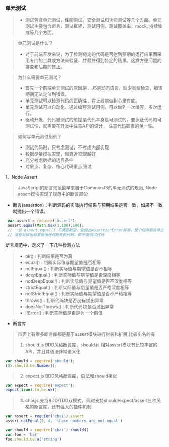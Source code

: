 ### 单元测试
>- 测试包含单元测试，性能测试，安全测试和功能测试等几个方面。单元测试主要包含断言，测试框架，测试用例，测试覆盖率，mock, 持续集成等几个方面。

>单元测试是什么？
>- 对于前端开发来说，为了检测特定的代码是否达到预期的运行结果而采用专门的工具或方法来验证，并最终得到特定的结果。这样方便问题的排查和后期的修正。

>为什么需要单元测试？
>- 首先一个前端单元测试的原因是，JS是动态语言，缺少类型检查，编译期间无法定位到错误。
>- 单元测试可以检测代码的正确性，在上线前做到心里有底。
>- 单元测试可以自动化，通过编写测试用例，可以做到一次编写，多次运行。
>- 驱动开发，代码被测试的前提是代码本身是可测试的，要保证代码的可测试性，就需要在开发中注意API的设计， 注意代码职责的单一性。

>如何写单元测试用例？
>- 测试代码时，只考虑测试，不考虑内部实现
>- 数据尽量模拟实现，越靠近实现越好
>- 充分考虑数据的边界条件
>- 对重点、复杂、核心代码重点测试

1、Node Assert
>JavaScript的断言规范最早来自于CommonJS的单元测试的规范, Node assert模块实现了规范中的断言部分
- 断言(assertion)：判断源码的实际执行结果与预期结果是否一致，如果不一致就抛出一个错误。
```js {.line-numbers}
 var assert = require('assert');
 assert.equal(Math.max(1,100),100);
 // 一旦 assert.equal() 不满足期望，会抛出AssertionError异常，整个程序都会停止执行
 // 没有对输出结果做出任何断言的代码，都不是测试代码
```
断言规范中，定义了一下几种检测方法 
>- ok() : 判断结果是否为真
>- equal() : 判断实际值与期望值是否相等
>- notEqual() : 判断实际值与期望值是否不相等
>- deepEqual() : 判断实际值与期望值是否深度相等
>- notDeepEqual() : 判断实际值与期望值是否不深度相等
>- strictEqual() : 判断实际值与期望值是否严格深度相等
>- notStrictEqual() : 判断实际值与期望值是否不严格相等
>- throws() : 判断代码块是否没有抛出异常
>- doesNotThrows() : 判断代码块是否抛出异常
>- ifError() : 判断实际值是否是为一个假值

- 断言库
>市面上有很多断言库都是基于assert模块进行封装和扩展,比较出名的有
>1. should.js  BDD风格断言库，should.js 相对assert模块有比较丰富的API，并且其语法非常语义化
```js {.line-numbers}
var should = require('should');
(0).should.be.Number();
```
>2. expect.js BDD风格断言库，语法和should相似
```js {.line-numbers}
var expect = require('expect');
expect(true).to.be.ok();
```
>3. chai.js  支持BDD/TDD双模式，同时支持should/expect/assert三种风格的断言库，还有强大的插件机制
```js {.line-numbers}
var assert = requier('chai').assert
assert.notEqual(3, 4, 'these numbers are not equal')

var should = require('chai').should()
var foo = 'bar'
foo.should.be.a('string')
```
